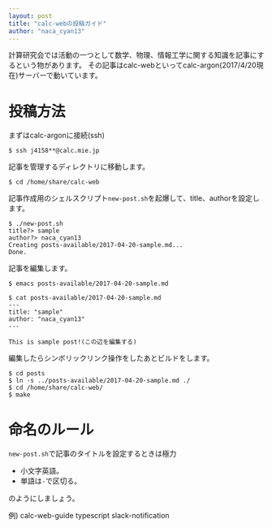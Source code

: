 ```yaml
---
layout: post
title: "calc-webの投稿ガイド"
author: "naca_cyan13"
---
```


計算研究会では活動の一つとして数学、物理、情報工学に関する知識を記事にするという物があります。
その記事はcalc-webといってcalc-argon(2017/4/20現在)サーバーで動いています。

# 投稿方法

まずはcalc-argonに接続(ssh)

```
$ ssh j4158**@calc.mie.jp
```

記事を管理するディレクトリに移動します。

```
$ cd /home/share/calc-web
```

記事作成用のシェルスクリプト`new-post.sh`を起爆して、title、authorを設定します。

```
$ ./new-post.sh
title?> sample
author?> naca_cyan13
Creating posts-available/2017-04-20-sample.md...
Done.
```

記事を編集します。

```
$ emacs posts-available/2017-04-20-sample.md
```

```
$ cat posts-available/2017-04-20-sample.md
---
title: "sample"
author: "naca_cyan13"
---

This is sample post!(この辺を編集する)
```

編集したらシンボリックリンク操作をしたあとビルドをします。

```
$ cd posts
$ ln -s ../posts-available/2017-04-20-sample.md ./
$ cd /home/share/calc-web/
$ make
```


# 命名のルール

`new-post.sh`で記事のタイトルを設定するときは極力

- 小文字英語。
- 単語は`-`で区切る。

のようにしましょう。

例)
calc-web-guide
typescript
slack-notification




